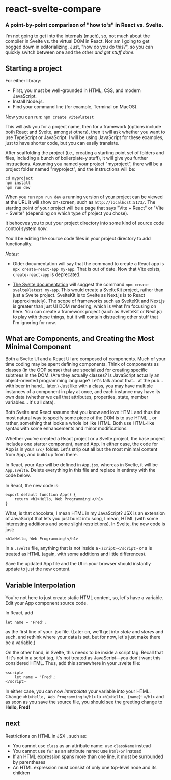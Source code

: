 # react-svelte-compare

### A point-by-point comparison of "how to's" in React vs. Svelte.

I'm not going to get into the internals (much), so, not much about the compiler in Svelte vs. the virtual DOM in React.
Nor am I going to get bogged down in editorializing. Just, "how do you do this?", so you can quickly switch between one and
the other _and get stuff done_.

## Starting a project

For either library:
* First, you must be well-grounded in HTML, CSS, and modern JavaScript.
* Install Node.js.
* Find your command line (for example, Terminal on MacOS).

Now you can run:
`npm create vite@latest`

This will ask you for a project name, then for a framework (options include both React and Svelte, amongst others), then it will ask whether you want to use TypeScript or JavaScript. I will be using JavaScript for these examples, just to have
shorter code, but you can easily translate.

After scaffolding the project (i.e., creating a starting point set of folders and files, including a bunch of 
boilerplate-y stuff), it will give you further instructions. Assuming you named your project "myproject", there will be
a project folder named "myproject", and the instructions will be:

```
cd myproject
npm install
npm run dev
```
When you run `npm run dev` a running version of your project can be viewed at the URL it will show on-screen, such as
`http://localhost:5173/`. The starting point of your project will be a page that says "Vite + React" or "Vite + Svelte"
(depending on which type of project you chose).

It behooves you to put your project directory into some kind of source code control system _now_.

You'll be editing the source code files in your project directory to add functionality.

_Notes:_ 

* Older documentation will say that the command to create a React app is `npx create-react-app my-app`. That is out
of date. Now that Vite exists, `create-react-app` is deprecated.

* [The Svelte documentation](https://kit.svelte.dev/docs/creating-a-project) will suggest the command `npm create svelte@latest my-app`. This would create a SvelteKit project, rather than just a Svelte project. SvelteKit is to Svelte as Next.js is to React (approximately). The scope of frameworks such as SvelteKit and Next.js is greater than just UI DOM rendering, which is what I'm focusing on here. You can create a framework project (such as SvelteKit or Next.js) to play with these things, but it will contain distracting other stuff that I'm ignoring for now.

## What are Components, and Creating the Most Minimal Component

Both a Svelte UI and a React UI are composed of components. Much of your time coding may be spent defining components. 
Think of components as classes (in the OOP sense) that are specialized for creating specific subtrees in the DOM. (Are they
actually classes? Is JavaScript actually an object-oriented programming language? Let's talk about that... at the pub...
with beer in hand... later.) Just like with a class, you may have multiple instances of a component in play at once, and 
each instance may have its own data (whether we call that attributes, properties, state, member variables... it's all data).

Both Svelte and React assume that you know and love HTML and thus the most natural way to specify some piece of the DOM
is to use HTML... or rather, something that looks a whole lot like HTML. Both use HTML-like syntax with some enhancements
and minor modifications. 

Whether you've created a React project or a Svelte project, the base project includes one starter component, named App.
In either case, the code for App is in your `src/` folder. Let's strip out all but the most minimal content from App, and
build up from there.

In React, your App will be defined in `App.jsx`, whereas in Svelte, it will be `App.svelte`. Delete everything in this file and replace in entirety with the code below.

In React, the new code is:
```
export default function App() {
    return <h1>Hello, Web Programming!</h1>
}
```
What, is that chocolate, I mean HTML in my JavaScript? JSX is an extension of JavaScript that lets you just burst into song,
I mean, HTML (with some interesting additions and some slight restrictions).
In Svelte, the new code is just:
```
<h1>Hello, Web Programming!</h1>
```
In a `.svelte` file, anything that is not inside a `<script></script>` or a <style></style> is treated as HTML (again,
with some additions and little differences).

Save the updated App file and the UI in your browser should instantly update to just the new content.

## Variable Interpolation

You're not here to just create static HTML content, so, let's have a variable. Edit your App component source code.

In React, add
```
let name = 'Fred';
```
as the first line of your .jsx file. (Later on, we'll get into _state_ and _stores_ and such, and rethink where your data
is set, but for now, let's just make there be a variable.)

On the other hand, in Svelte, this needs to be inside a script tag. Recall that if it's not in a script tag, it's not 
treated as JavaScript&mdash;you don't want this considered HTML. Thus, add this somewhere in your .svelte file:
```
<script>
    let name = 'Fred';
</script>
```

In either case, you can now _interpolate_ your variable into your HTML. Change `<h1>Hello, Web Programming!</h1>` to `<h1>Hello, {name}!</h1>` and as soon as you save the source file, you should see the greeting change to __Hello, Fred!__

## next

Restrictions on HTML in JSX
, such as:
* You cannot use `class` as an attribute name: use `className` instead
* You cannot use `for` as an attribute name: use `htmlFor` instead
* If an HTML expression spans more than one line, it must be surrounded by parentheses
* An HTML expression must consist of only one top-level node and its children

